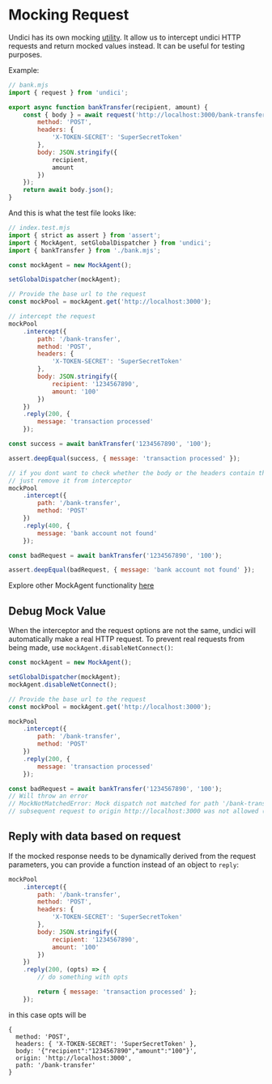 # Mocking Request

Undici has its own mocking [utility](../api/MockAgent.md). It allow us to intercept undici HTTP requests and return mocked values instead. It can be useful for testing purposes.

Example:

```js
// bank.mjs
import { request } from 'undici';

export async function bankTransfer(recipient, amount) {
    const { body } = await request('http://localhost:3000/bank-transfer', {
        method: 'POST',
        headers: {
            'X-TOKEN-SECRET': 'SuperSecretToken'
        },
        body: JSON.stringify({
            recipient,
            amount
        })
    });
    return await body.json();
}
```

And this is what the test file looks like:

```js
// index.test.mjs
import { strict as assert } from 'assert';
import { MockAgent, setGlobalDispatcher } from 'undici';
import { bankTransfer } from './bank.mjs';

const mockAgent = new MockAgent();

setGlobalDispatcher(mockAgent);

// Provide the base url to the request
const mockPool = mockAgent.get('http://localhost:3000');

// intercept the request
mockPool
    .intercept({
        path: '/bank-transfer',
        method: 'POST',
        headers: {
            'X-TOKEN-SECRET': 'SuperSecretToken'
        },
        body: JSON.stringify({
            recipient: '1234567890',
            amount: '100'
        })
    })
    .reply(200, {
        message: 'transaction processed'
    });

const success = await bankTransfer('1234567890', '100');

assert.deepEqual(success, { message: 'transaction processed' });

// if you dont want to check whether the body or the headers contain the same value
// just remove it from interceptor
mockPool
    .intercept({
        path: '/bank-transfer',
        method: 'POST'
    })
    .reply(400, {
        message: 'bank account not found'
    });

const badRequest = await bankTransfer('1234567890', '100');

assert.deepEqual(badRequest, { message: 'bank account not found' });
```

Explore other MockAgent functionality [here](../api/MockAgent.md)

## Debug Mock Value

When the interceptor and the request options are not the same, undici will automatically make a real HTTP request. To prevent real requests from being made, use `mockAgent.disableNetConnect()`:

```js
const mockAgent = new MockAgent();

setGlobalDispatcher(mockAgent);
mockAgent.disableNetConnect();

// Provide the base url to the request
const mockPool = mockAgent.get('http://localhost:3000');

mockPool
    .intercept({
        path: '/bank-transfer',
        method: 'POST'
    })
    .reply(200, {
        message: 'transaction processed'
    });

const badRequest = await bankTransfer('1234567890', '100');
// Will throw an error
// MockNotMatchedError: Mock dispatch not matched for path '/bank-transfer':
// subsequent request to origin http://localhost:3000 was not allowed (net.connect disabled)
```

## Reply with data based on request

If the mocked response needs to be dynamically derived from the request parameters, you can provide a function instead of an object to `reply`:

```js
mockPool
    .intercept({
        path: '/bank-transfer',
        method: 'POST',
        headers: {
            'X-TOKEN-SECRET': 'SuperSecretToken'
        },
        body: JSON.stringify({
            recipient: '1234567890',
            amount: '100'
        })
    })
    .reply(200, (opts) => {
        // do something with opts

        return { message: 'transaction processed' };
    });
```

in this case opts will be

```
{
  method: 'POST',
  headers: { 'X-TOKEN-SECRET': 'SuperSecretToken' },
  body: '{"recipient":"1234567890","amount":"100"}',
  origin: 'http://localhost:3000',
  path: '/bank-transfer'
}
```
